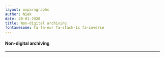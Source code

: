 ```yaml
---
layout: uvparagraphs
author: Niek
date: 20-01-2020
title: Non-digital archiving
fontawesome: fa fa-eur fa-stack-1x fa-inverse
---
```


#### Non-digital archiving

---